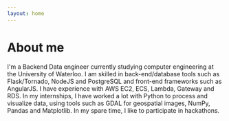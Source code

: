 ```yaml
---
layout: home
---
```

# About me

I'm a Backend Data engineer currently studying computer engineering at the University of Waterloo. I am skilled in back-end/database tools such as Flask/Tornado, NodeJS and PostgreSQL and front-end frameworks such as AngularJS. I have experience with AWS EC2, ECS, Lambda, Gateway and RDS. In my internships, I have worked a lot with Python to process and visualize data, using tools such as GDAL for geospatial images, NumPy, Pandas and Matplotlib. In my spare time, I like to participate in hackathons.